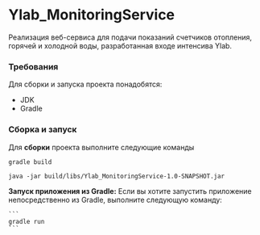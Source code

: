 # Ylab_MonitoringService

Реализация веб-сервиса для подачи показаний счетчиков отопления, горячей и холодной воды, разработанная входе интенсива
Ylab.

### Требования

Для сборки и запуска проекта понадобятся:

- JDK
- Gradle

### Сборка и запуск

Для **сборки** проекта выполните следующие команды

 ```
gradle build

java -jar build/libs/Ylab_MonitoringService-1.0-SNAPSHOT.jar
 ```

**Запуск приложения из Gradle:** Если вы хотите запустить приложение непосредственно из Gradle, выполните следующую
команду:

    ```
    gradle run
    ```